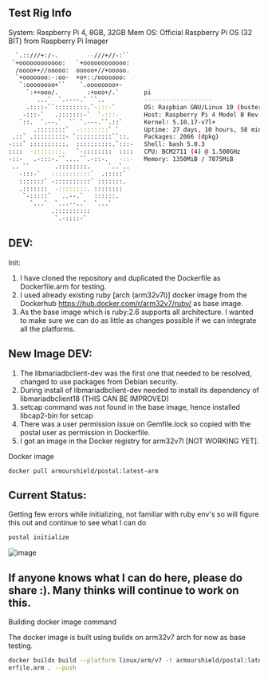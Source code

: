 Test Rig Info
--------------

System: Raspberry Pi 4, 8GB, 32GB Mem
OS: Official Raspberry Pi OS (32 BIT) from Raspberry Pi Imager

```bash
  `.::///+:/-.        --///+//-:``
 `+oooooooooooo:   `+oooooooooooo:
  /oooo++//ooooo:  ooooo+//+ooooo.
  `+ooooooo:-:oo-  +o+::/ooooooo:
   `:oooooooo+``    `.oooooooo+-
     `:++ooo/.        :+ooo+/.`       pi
        ...`  `.----.` ``..           ------------------- 
     .::::-``:::::::::.`-:::-`        OS: Raspbian GNU/Linux 10 (buster) armv7l 
    -:::-`   .:::::::-`  `-:::-       Host: Raspberry Pi 4 Model B Rev 1.4 
   `::.  `.--.`  `` `.---.``.::`      Kernel: 5.10.17-v7l+ 
       .::::::::`  -::::::::` `       Uptime: 27 days, 10 hours, 58 mins 
 .::` .:::::::::- `::::::::::``::.    Packages: 2066 (dpkg) 
-:::` ::::::::::.  ::::::::::.`:::-   Shell: bash 5.0.3 
::::  -::::::::.   `-::::::::  ::::   CPU: BCM2711 (4) @ 1.500GHz 
-::-   .-:::-.``....``.-::-.   -::-   Memory: 1350MiB / 7875MiB 
 .. ``       .::::::::.     `..`..
   -:::-`   -::::::::::`  .:::::`                             
   :::::::` -::::::::::` :::::::.
   .:::::::  -::::::::. ::::::::
    `-:::::`   ..--.`   ::::::.
      `...`  `...--..`  `...`
            .::::::::::
             `.-::::-`
```

DEV:
-----

Init:
1. I have cloned the repository and duplicated the Dockerfile as Dockerfile.arm for testing.
2. I used already existing ruby [arch (arm32v7l)] docker image from the Dockerhub
https://hub.docker.com/r/arm32v7/ruby/ as base image.
3. As the base image which is ruby:2.6 supports all architecture. I wanted to make sure we can do as little as changes possible if we can integrate all the platforms.

New Image DEV:
------------------
1. The libmariadbclient-dev was the first one that needed to be resolved, changed to use packages from Debian security.
2. During install of libmariadbclient-dev needed to install its dependency of libmariadbclient18 (THIS CAN BE IMPROVED)
3. setcap command was not found in the base image, hence installed libcap2-bin for setcap
4. There was a user permission issue on Gemfile.lock so copied with the postal user as permission in Dockerfile.
5. I got an image in the Docker registry for arm32v7l [NOT WORKING YET].

Docker image
```
docker pull armourshield/postal:latest-arm
```

Current Status:
-------
Getting few errors while initializing, not familiar with ruby env's so will figure this out and continue to see what I can do

```bash
postal initialize
```

![image](https://user-images.githubusercontent.com/42208036/132139707-be0eb735-2536-40e6-bc70-5c45e5f22609.png)

If anyone knows what I can do here, please do share :). Many thinks will continue to work on this.
---

Building docker image command

The docker image is built using buildx on arm32v7 arch for now as base testing.

```bash
docker buildx build --platform linux/arm/v7 -t armourshield/postal:latest-arm -f Dock
erfile.arm . --push
```